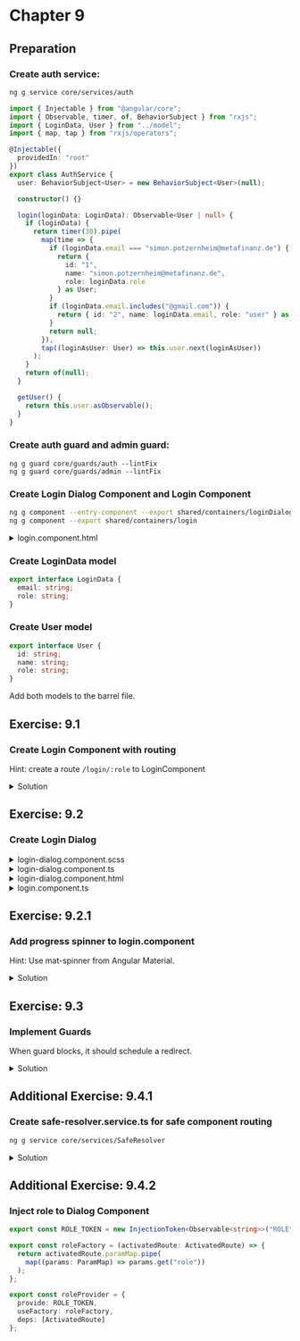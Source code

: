 # Chapter 9

## Preparation

### Create auth service:

```bash
ng g service core/services/auth
```

```typescript
import { Injectable } from "@angular/core";
import { Observable, timer, of, BehaviorSubject } from "rxjs";
import { LoginData, User } from "../model";
import { map, tap } from "rxjs/operators";

@Injectable({
  providedIn: "root"
})
export class AuthService {
  user: BehaviorSubject<User> = new BehaviorSubject<User>(null);

  constructor() {}

  login(loginData: LoginData): Observable<User | null> {
    if (loginData) {
      return timer(30).pipe(
        map(time => {
          if (loginData.email === "simon.potzernheim@metafinanz.de") {
            return {
              id: "1",
              name: "simon.potzernheim@metafinanz.de",
              role: loginData.role
            } as User;
          }
          if (loginData.email.includes("@gmail.com")) {
            return { id: "2", name: loginData.email, role: "user" } as User;
          }
          return null;
        }),
        tap((loginAsUser: User) => this.user.next(loginAsUser))
      );
    }
    return of(null);
  }

  getUser() {
    return this.user.asObservable();
  }
}
```

### Create auth guard and admin guard:

```cli
ng g guard core/guards/auth --lintFix
ng g guard core/guards/admin --lintFix
```

### Create Login Dialog Component and Login Component

```bash
ng g component --entry-component --export shared/containers/loginDialog
ng g component --export shared/containers/login
```

<details>
<summary>login.component.html</summary>

```html
<button mat-button color="primary" (click)="openModal()">Login</button>
```

</details>

### Create LoginData model

```typescript
export interface LoginData {
  email: string;
  role: string;
}
```

### Create User model

```typescript
export interface User {
  id: string;
  name: string;
  role: string;
}
```

Add both models to the barrel file.

## Exercise: 9.1

### Create Login Component with routing

Hint: create a route <code>/login/:role</code> to LoginComponent

<details>
<summary>Solution</summary>

home-routing.module.ts

```typescript
import { NgModule } from "@angular/core";
import { Routes, RouterModule } from "@angular/router";
import { HomeComponent } from "./home/home.component";
import { LoginComponent } from "src/app/shared/container/login/login.component";

const routes: Routes = [
  {
    path: "index",
    component: HomeComponent,
    children: [
      {
        path: "login/:role",
        component: LoginComponent
      }
    ]
  },
  {
    path: "",
    redirectTo: "index"
  }
];

@NgModule({
  imports: [RouterModule.forChild(routes)],
  exports: [RouterModule]
})
export class HomeRoutingModule {}
```

home.component.html

```html
<cool-header-with-sidenav>
  <ng-container navlist>
    <mat-nav-list>
      <a mat-list-item routerLink="login/admin" routerLinkActive="active">Login as Admin</a>
      <a mat-list-item routerLink="login/user" routerLinkActive="active">Login as User</a>
    </mat-nav-list>
  </ng-container>
  <p body>
    <router-outlet></router-outlet>
  </p>
</cool-header-with-sidenav>
```

</details>

## Exercise: 9.2

### Create Login Dialog

<details>
<summary>login-dialog.component.scss</summary>

```css
form {
  display: flex;
  flex-direction: column;
}
```

</details>

<details>
<summary>login-dialog.component.ts</summary>

```typescript
import { Component, Inject } from "@angular/core";
import { MatDialogRef, MAT_DIALOG_DATA } from "@angular/material";

@Component({
  selector: "cool-login-dialog",
  templateUrl: "./login-dialog.component.html",
  styleUrls: ["./login-dialog.component.scss"]
})
export class LoginDialogComponent {
  roles = ["user", "admin"];
  state = {
    role: "user",
    email: "simon@gmail.com"
  };

  constructor(
    public dialogRef: MatDialogRef<LoginDialogComponent>,
    @Inject(MAT_DIALOG_DATA) public data: any
  ) {
    data.role.subscribe(role => (this.state.role = role));
  }
}
```

</details>
<details>
<summary>login-dialog.component.html</summary>

```html
<h2>Please Log in as {{state.role}}</h2>
<form (ngSubmit)="dialogRef.close(state)" #loginForm="ngForm">
  <mat-form-field>
    <mat-select placeholder="Role" #roleInput [(value)]="state.role">
      <mat-option *ngFor="let role of roles" [value]="role">
        {{role}}
      </mat-option>
    </mat-select>
  </mat-form-field>

  <mat-form-field>
    <input required name="email" [(ngModel)]="state.email" matInput placeholder="Email" #email="ngModel">
    <mat-error> {{ data.message }} </mat-error>
  </mat-form-field>

  <button [disabled]="!email.valid" mat-button color="primary">
    Login
  </button>
</form>
```

</details>
<details>
<summary>login.component.ts</summary>

```typescript
import { Component, OnInit } from "@angular/core";
import { MatDialog, MatDialogConfig, MatDialogRef } from "@angular/material";
import { Router, ActivatedRoute, ParamMap } from "@angular/router";
import { LoginDialogComponent } from "../login-dialog/login-dialog.component";
import { switchMap, map, tap } from "rxjs/operators";
import { AuthService } from "src/app/core/services/auth.service";
import { LoginData } from "src/app/core/model/logindata";
import { User } from "src/app/core/model/user";
import { of } from "rxjs";

@Component({
  selector: "cool-login",
  templateUrl: "./login.component.html",
  styleUrls: ["./login.component.scss"]
})
export class LoginComponent implements OnInit {
  dialogRef: MatDialogRef<LoginDialogComponent>;

  config: MatDialogConfig = {
    disableClose: false,
    hasBackdrop: true,
    backdropClass: "",
    width: "",
    height: "",
    position: {
      top: "",
      bottom: "",
      left: "",
      right: ""
    },
    data: {
      message: "",
      role: of("user")
    }
  };

  loading = false;

  constructor(
    private auth: AuthService,
    public dialog: MatDialog,
    private router: Router,
    private activatedRoute: ActivatedRoute
  ) {
    this.config.data.role = this.activatedRoute.paramMap.pipe(
      map((params: ParamMap) => params.get("role"))
    );
    this.openModal();
  }

  ngOnInit() {}

  openModal() {
    this.dialogRef = this.dialog.open(LoginDialogComponent, this.config);
    this.dialogRef
      .afterClosed()
      .pipe(
        tap(() => (this.loading = true)),
        switchMap((loginData: LoginData) => {
          console.log("data", loginData);
          return this.auth.login(loginData);
        })
      )
      .subscribe((user: User | null) => {
        this.loading = false;
        console.log("user", user);
        this.dialogRef = null;
        if (user) {
          if (user.role) {
            this.router.navigate(["/" + user.role]);
          } else {
            this.router.navigate(["/user"]);
          }
        } else {
          this.config.data.message = "Unauthorized";
          this.openModal();
        }
      });
  }
}
```

</details>

## Exercise: 9.2.1

### Add progress spinner to login.component

Hint: Use mat-spinner from Angular Material.

<details>
<summary>Solution</summary>

login.component.html

```html
<button *ngIf="!loading; else spinner" mat-button color="primary" (click)="openModal()">Login</button>
<ng-template #spinner>
  <mat-spinner></mat-spinner>
</ng-template>
```

</details>

## Exercise: 9.3

### Implement Guards

When guard blocks, it should schedule a redirect.

<details>
<summary>Solution</summary>

### Add guards to app-routing.module.ts

```typescript
import { NgModule } from "@angular/core";
import { Routes, RouterModule } from "@angular/router";
import { AdminGuard } from "./core/guards/admin.guard";
import { AuthGuard } from "./core/guards/auth.guard";

const routes: Routes = [
  {
    path: "admin",
    loadChildren: "./views/admin/admin.module#AdminModule",
    canLoad: [AuthGuard, AdminGuard],
    canActivate: [AuthGuard, AdminGuard]
  },
  {
    path: "user",
    loadChildren: "./views/user/user.module#UserModule",
    canLoad: [AuthGuard],
    canActivate: [AuthGuard]
  },
  {
    path: "home",
    loadChildren: "./views/home/home.module#HomeModule"
  },
  {
    path: "",
    redirectTo: "home",
    pathMatch: "full"
  }
];

@NgModule({
  imports: [
    RouterModule.forRoot(
      routes
      // { enableTracing: true } // <-- debugging purposes only
    )
  ],
  exports: [RouterModule]
})
export class AppRoutingModule {}
```

### admin.guard.ts

```typescript
import { Injectable } from "@angular/core";
import {
  CanActivate,
  ActivatedRouteSnapshot,
  RouterStateSnapshot,
  CanLoad,
  Router,
  Route
} from "@angular/router";
import { Observable } from "rxjs";
import { AuthService } from "../services/auth.service";
import { map, tap, take } from "rxjs/operators";

@Injectable({
  providedIn: "root"
})
export class AdminGuard implements CanActivate, CanLoad {
  constructor(private auth: AuthService, private router: Router) {}
  canActivate(
    next: ActivatedRouteSnapshot,
    state: RouterStateSnapshot
  ): Observable<boolean> | Promise<boolean> | boolean {
    return this.userIsAdmin();
  }

  canLoad(route: Route): Observable<boolean> | Promise<boolean> | boolean {
    return this.userIsAdmin();
  }

  userIsAdmin(): Observable<boolean> {
    return this.auth.getUser().pipe(
      map(user => user.role === "admin"),
      tap(canload => {
        if (!canload) {
          console.log("error. goback to home.");
          this.router.navigate(["/home"]);
        }
      }),
      take(1)
    );
  }
}
```

### auth.guard.ts

```typescript
import { Injectable } from "@angular/core";
import {
  CanActivate,
  ActivatedRouteSnapshot,
  RouterStateSnapshot,
  Router,
  CanLoad,
  Route
} from "@angular/router";
import { Observable } from "rxjs";
import { AuthService } from "../services/auth.service";
import { map, tap, take } from "rxjs/operators";

@Injectable({
  providedIn: "root"
})
export class AuthGuard implements CanActivate, CanLoad {
  constructor(private auth: AuthService, private router: Router) {}
  canActivate(
    next: ActivatedRouteSnapshot,
    state: RouterStateSnapshot
  ): Observable<boolean> | Promise<boolean> | boolean {
    return this.verifyUser();
  }

  canLoad(route: Route): Observable<boolean> | Promise<boolean> | boolean {
    return this.verifyUser();
  }

  verifyUser(): Observable<boolean> {
    return this.auth.getUser().pipe(
      map(Boolean),
      tap(canload => {
        if (!canload) {
          console.log("error. goback to home.");
          this.router.navigate(["/home"]);
        }
      }),
      take(1)
    );
  }
}
```

</details>

## Additional Exercise: 9.4.1

### Create safe-resolver.service.ts for safe component routing

```bash
ng g service core/services/SafeResolver
```

<details><summary>Solution</summary>

safe-resolver.service.ts

```typescript
import { Injectable } from "@angular/core";
import {
  Router,
  Resolve,
  RouterStateSnapshot,
  ActivatedRouteSnapshot
} from "@angular/router";
import { Observable, of, EMPTY } from "rxjs";
import { mergeMap, take } from "rxjs/operators";

import { Safe } from "../model";
import { SafeService } from "./safe.service";

@Injectable({
  providedIn: "root"
})
export class SafeResolverService implements Resolve<Safe> {
  constructor(private safeService: SafeService, private router: Router) {}

  resolve(
    route: ActivatedRouteSnapshot,
    state: RouterStateSnapshot
  ): Observable<Safe> | Observable<never> {
    const id = route.paramMap.get("id");

    return this.safeService.getSafe(id).pipe(
      take(1),
      mergeMap(safe => {
        if (safe) {
          return of(safe);
        } else {
          // id not found
          this.router.navigate(["home"]);
          return EMPTY;
        }
      })
    );
  }
}
```

safe.component.ts

```typescript
this.safe$ = this.activatedRoute.data.pipe(
  map((data: { safe: Safe }) => {
    return data.safe;
  })
);
```

Question: Is safe.component now dumb?

</details>

## Additional Exercise: 9.4.2

### Inject role to Dialog Component

```typescript
export const ROLE_TOKEN = new InjectionToken<Observable<string>>("ROLE");

export const roleFactory = (activatedRoute: ActivatedRoute) => {
  return activatedRoute.paramMap.pipe(
    map((params: ParamMap) => params.get("role"))
  );
};

export const roleProvider = {
  provide: ROLE_TOKEN,
  useFactory: roleFactory,
  deps: [ActivatedRoute]
};
```
